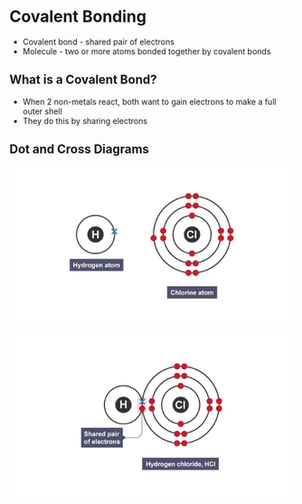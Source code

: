 # Covalent Bonding

- Covalent bond - shared pair of electrons
- Molecule - two or more atoms bonded together by covalent bonds

## What is a Covalent Bond?

- When 2 non-metals react, both want to gain electrons to make a full outer shell
- They do this by sharing electrons


## Dot and Cross Diagrams

![Covalent Give](../../../assets/images/covalent_give.jpeg)


![Covalent Complete](../../../assets/images/covalent_complete.jpeg)
